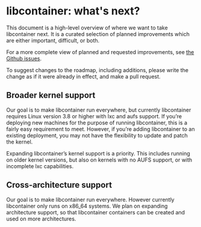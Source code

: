 # libcontainer: what's next?

This document is a high-level overview of where we want to take libcontainer next.
It is a curated selection of planned improvements which are either important, difficult, or both.

For a more complete view of planned and requested improvements, see [the Github issues](https://github.com/dotcloud/docker/issues).

To suggest changes to the roadmap, including additions, please write the change as if it were already in effect, and make a pull request.

## Broader kernel support

Our goal is to make libcontainer run everywhere, but currently libcontainer requires Linux version 3.8 or higher with lxc and aufs support. If you’re deploying new machines for the purpose of running libcontainer, this is a fairly easy requirement to meet. However, if you’re adding libcontainer to an existing deployment, you may not have the flexibility to update and patch the kernel.

Expanding libcontainer’s kernel support is a priority. This includes running on older kernel versions, but also on kernels with no AUFS support, or with incomplete lxc capabilities.

## Cross-architecture support

Our goal is to make libcontainer run everywhere. However currently libcontainer only runs on x86_64 systems. We plan on expanding architecture support, so that libcontainer containers can be created and used on more architectures.
